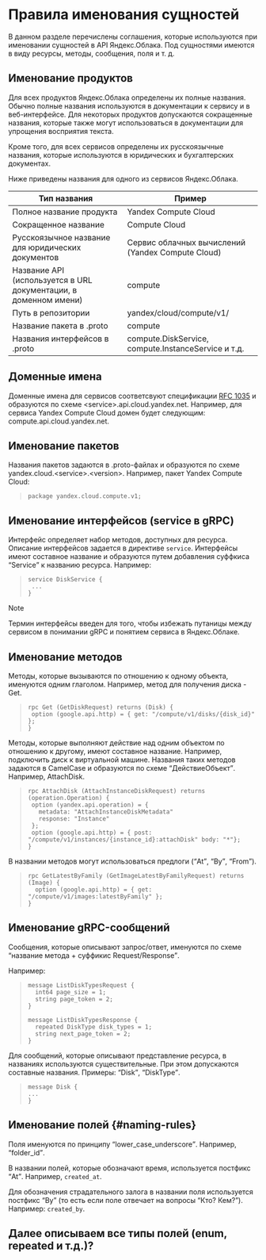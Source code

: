 # Правила именования сущностей

В данном разделе перечислены соглашения, которые используются при именовании сущностей
в API Яндекс.Облака. Под сущностями имеются в виду ресурсы, методы, сообщения, поля и т. д.

## Именование продуктов

Для всех продуктов Яндекс.Облака определены их полные названия. Обычно полные названия
используются в документации к сервису и в веб-интерфейсе. Для некоторых продуктов допускаются
сокращенные названия, которые также могут использоваться в документации для упрощения восприятия текста.

Кроме того, для всех сервисов определены их русскоязычные названия, которые
  используются в юридических и бухгалтерских документах. 
 
Ниже приведены названия для одного из сервисов Яндекс.Облака.

Тип названия | Пример
----- | -----
Полное название продукта | Yandex Compute Cloud
Сокращенное название | Compute Cloud
Русскоязычное название для юридических документов | Сервис облачных вычислений (Yandex Compute Cloud)
Название API (используется в URL документации, в доменном имени) | compute
Путь в репозитории | yandex/cloud/compute/v1/
Название пакета в .proto | compute
Названия интерфейсов в .proto| compute.DiskService, compute.InstanceService и т.д.

## Доменные имена

Доменные имена для сервисов соответсвуют спецификации [RFC 1035](https://www.ietf.org/rfc/rfc1035.txt)
и образуются по схеме \<service>.api.cloud.yandex.net. Например, для сервиса
Yandex Compute Cloud домен будет следующим: compute.api.cloud.yandex.net.

## Именование пакетов

Названия пакетов задаются в .proto-файлах и образуются по схеме yandex.cloud.\<service>.\<version>.
 Например, пакет Yandex Compute Cloud:

>```
>package yandex.cloud.compute.v1;
>```

## Именование интерфейсов (service в gRPC)

Интерфейс определяет набор методов, доступных для ресурса. Описание интерфейсов
 задается в директиве `service`.
 Интерфейсы имеют составное название и образуются путем добавления суффкиса <q>Service</q>
к названию ресурса. Например:

>```
>service DiskService {
>  ...
>}
>```

> [!NOTE]
>
> Термин интерфейсы введен для того, чтобы избежать путаницы между сервисом в понимании gRPC
> и понятием сервиса в Яндекс.Облаке.

## Именование методов
Методы, которые вызываются по отношению к одному объекта, именуются одним глаголом. Например,
метод для получения диска - Get.
 
>```
>rpc Get (GetDiskRequest) returns (Disk) {
>  option (google.api.http) = { get: "/compute/v1/disks/{disk_id}" };
>}
>```
  
Методы, которые выполняют действие над одним объектом по отношению к другому,
   имеют составное название. Например, подключить диск к виртуальной машине.
   Названия таких методов задаются в CamelCase и образуются по схеме <q>ДействиеОбъект</q>. Например, AttachDisk. 
   
>```
>rpc AttachDisk (AttachInstanceDiskRequest) returns (operation.Operation) {
>  option (yandex.api.operation) = {
>    metadata: "AttachInstanceDiskMetadata"
>    response: "Instance"
>  };
>  option (google.api.http) = { post: "/compute/v1/instances/{instance_id}:attachDisk" body: "*"};
>}
>```
 В названии методов могут использоваться предлоги (<q>At</q>, <q>By</q>, <q>From</q>). 

>```
> rpc GetLatestByFamily (GetImageLatestByFamilyRequest) returns (Image) {
>   option (google.api.http) = { get: "/compute/v1/images:latestByFamily" };
> }
>```
 
## Именование gRPC-сообщений

Сообщения, которые описывают запрос/ответ, именуются по схеме
 <q>название метода + суффикис Request/Response</q>.

 Например:

>``` 
> message ListDiskTypesRequest {
>   int64 page_size = 1;
>   string page_token = 2;
> }
> 
> message ListDiskTypesResponse {
>   repeated DiskType disk_types = 1;
>   string next_page_token = 2;
> }
>```

 Для сообщений, которые описывают представление ресурса, в названиях используются существительные.
  При этом допускаются составные названия. Примеры: <q>Disk</q>, <q>DiskType</q>.
 
>```
>message Disk {
>...
>} 
>``` 

## Именование полей {#naming-rules}

Поля именуются по принципу <q>lower_case_underscore</q>. Например,
<q>folder_id</q>.

В названии полей, которые обозначают время, используется постфикс
 <q>At</q>. Например, `created_at`.
 
Для обозначения страдательного залога в названии поля используется постфикс
 <q>By</q> (то есть если поле отвечает на вопросы <q>Кто? Кем?</q>).
 Например: `created_by`.


## Далее описываем все типы полей (enum, repeated и т.д.)?
